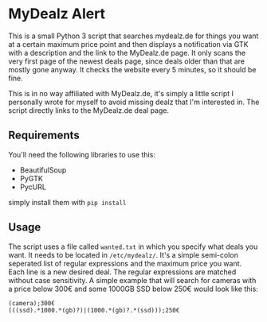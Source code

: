 # MyDealz Alert
This is a small Python 3 script that searches mydealz.de for things you want at a certain maximum price point and then displays
a notification via GTK with a description and the link to the MyDealz.de page. It only scans the very first page of the newest
deals page, since deals older than that are mostly gone anyway. It checks the website every 5 minutes, so it should be fine.

This is in no way affiliated with MyDealz.de, it's simply a little script I personally wrote for myself to avoid missing dealz 
that I'm interested in. The script directly links to the MyDealz.de deal page.

## Requirements
You'll need the following libraries to use this:

* BeautifulSoup
* PyGTK
* PycURL

simply install them with `pip install`

## Usage
The script uses a file called `wanted.txt` in which you specify what deals you want. It needs to be located in `/etc/mydealz/`.
It's a simple semi-colon seperated list of regular expressions and the maximum price you want. Each line is a new desired deal.
The regular expressions are matched without case sensitivity.
A simple example that will search for cameras with a price below 300€ and some 1000GB SSD below 250€ would look like this:

    (camera);300€
    (((ssd).*1000.*(gb)?)|(1000.*(gb)?.*(ssd)));250€

